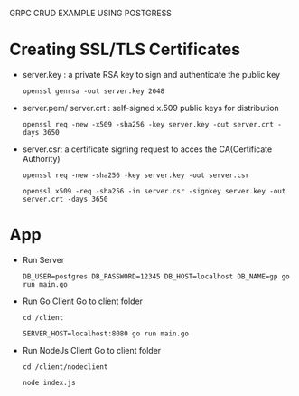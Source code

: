 GRPC CRUD EXAMPLE USING POSTGRESS

# Creating SSL/TLS Certificates

 - server.key : a private RSA key to sign and authenticate the public key
	```shell
	openssl genrsa -out server.key 2048
	```

 - server.pem/ server.crt : self-signed x.509 public keys for distribution
	```shell
	openssl req -new -x509 -sha256 -key server.key -out server.crt -days 3650

	```
 - server.csr: a certificate signing request to acces the CA(Certificate Authority)
	```shell
	openssl req -new -sha256 -key server.key -out server.csr

	```

	```shell
	openssl x509 -req -sha256 -in server.csr -signkey server.key -out server.crt -days 3650

	```
# App
  - Run Server
    ```shell
    DB_USER=postgres DB_PASSWORD=12345 DB_HOST=localhost DB_NAME=gp go run main.go
    ```

  - Run Go Client
    Go to client folder
    ```shell
    cd /client
    ```

    ```shell
    SERVER_HOST=localhost:8080 go run main.go
    ```
  - Run NodeJs Client
    Go to client folder
    ```shell
    cd /client/nodeclient
    ```

    ```shell
    node index.js
    ```
